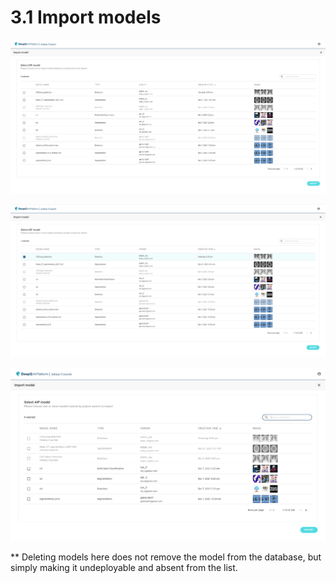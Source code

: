 # 3.1 Import models

![Deployable model list of DeepQ AI platform](<../.gitbook/assets/image (3) (1).png>)





![](<../.gitbook/assets/image (2) (1).png>)

![](<../.gitbook/assets/image (18).png>)

\*\* Deleting models here does not remove the model from the database, but simply making it undeployable and absent from the list.

